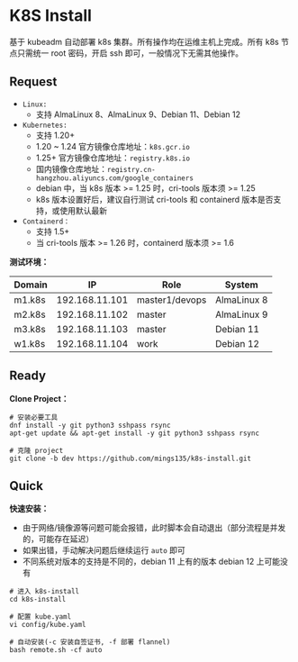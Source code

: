 # K8S Install

基于 kubeadm 自动部署 k8s 集群。所有操作均在运维主机上完成。所有 k8s 节点只需统一 root 密码，开启 ssh 即可，一般情况下无需其他操作。



## Request

- `Linux:` 
  - 支持 AlmaLinux 8、AlmaLinux 9、Debian 11、Debian 12
- `Kubernetes:` 
  - 支持 1.20+
  - 1.20 ~ 1.24 官方镜像仓库地址：`k8s.gcr.io`
  - 1.25+ 官方镜像仓库地址：`registry.k8s.io`
  - 国内镜像仓库地址：`registry.cn-hangzhou.aliyuncs.com/google_containers`
  - debian 中，当 k8s 版本 >= 1.25 时，cri-tools  版本须 >= 1.25
  - k8s 版本设置好后，建议自行测试 cri-tools 和 containerd 版本是否支持，或使用默认最新
- `Containerd：` 
  - 支持 1.5+
  - 当 cri-tools  版本 >= 1.26 时，containerd 版本须 >= 1.6



**测试环境：**

| Domain | IP             | Role           | System      |
| ------ | -------------- | -------------- | ----------- |
| m1.k8s | 192.168.11.101 | master1/devops | AlmaLinux 8 |
| m2.k8s | 192.168.11.102 | master         | AlmaLinux 9 |
| m3.k8s | 192.168.11.103 | master         | Debian 11   |
| w1.k8s | 192.168.11.104 | work           | Debian 12   |



## Ready

**Clone Project：**

```shell
# 安装必要工具
dnf install -y git python3 sshpass rsync
apt-get update && apt-get install -y git python3 sshpass rsync

# 克隆 project
git clone -b dev https://github.com/mings135/k8s-install.git
```



## Quick

**快速安装：**

- 由于网络/镜像源等问题可能会报错，此时脚本会自动退出（部分流程是并发的，可能存在延迟）
- 如果出错，手动解决问题后继续运行 `auto` 即可
- 不同系统对版本的支持是不同的，debian 11 上有的版本 debian 12 上可能没有

```shell
# 进入 k8s-install
cd k8s-install

# 配置 kube.yaml
vi config/kube.yaml

# 自动安装(-c 安装自签证书, -f 部署 flannel)
bash remote.sh -cf auto
```


